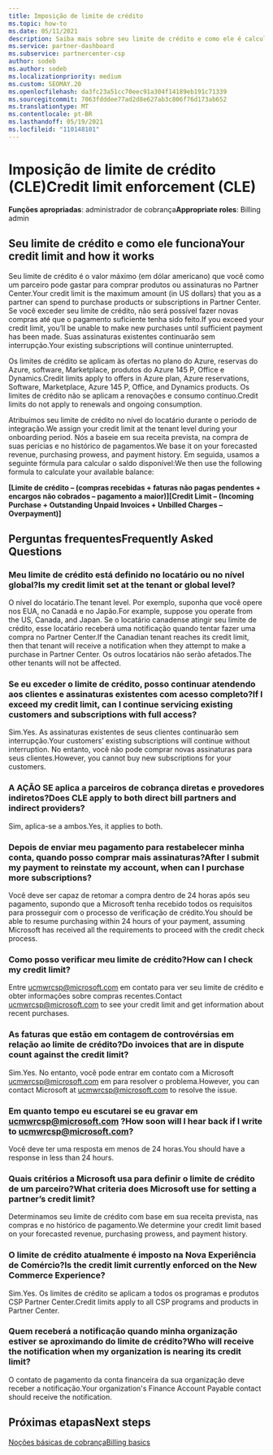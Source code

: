 ```yaml
---
title: Imposição de limite de crédito
ms.topic: how-to
ms.date: 05/11/2021
description: Saiba mais sobre seu limite de crédito e como ele é calculado. Inclui perguntas frequentes.
ms.service: partner-dashboard
ms.subservice: partnercenter-csp
author: sodeb
ms.author: sodeb
ms.localizationpriority: medium
ms.custom: SEOMAY.20
ms.openlocfilehash: da3fc23a51cc70eec91a304f14189eb191c71339
ms.sourcegitcommit: 7063fdddee77ad2d8e627ab3c806f76d173ab652
ms.translationtype: MT
ms.contentlocale: pt-BR
ms.lasthandoff: 05/19/2021
ms.locfileid: "110148101"
---
```

# <a name="credit-limit-enforcement-cle"></a><span data-ttu-id="2b5ed-104">Imposição de limite de crédito (CLE)</span><span class="sxs-lookup"><span data-stu-id="2b5ed-104">Credit limit enforcement (CLE)</span></span>

<span data-ttu-id="2b5ed-105">**Funções apropriadas**: administrador de cobrança</span><span class="sxs-lookup"><span data-stu-id="2b5ed-105">**Appropriate roles**: Billing admin</span></span>

## <a name="your-credit-limit-and-how-it-works"></a><span data-ttu-id="2b5ed-106">Seu limite de crédito e como ele funciona</span><span class="sxs-lookup"><span data-stu-id="2b5ed-106">Your credit limit and how it works</span></span>

<span data-ttu-id="2b5ed-107">Seu limite de crédito é o valor máximo (em dólar americano) que você como um parceiro pode gastar para comprar produtos ou assinaturas no Partner Center.</span><span class="sxs-lookup"><span data-stu-id="2b5ed-107">Your credit limit is the maximum amount (in US dollars) that you as a partner can spend to purchase products or subscriptions in Partner Center.</span></span> <span data-ttu-id="2b5ed-108">Se você exceder seu limite de crédito, não será possível fazer novas compras até que o pagamento suficiente tenha sido feito.</span><span class="sxs-lookup"><span data-stu-id="2b5ed-108">If you exceed your credit limit, you’ll be unable to make new purchases until sufficient payment has been made.</span></span> <span data-ttu-id="2b5ed-109">Suas assinaturas existentes continuarão sem interrupção.</span><span class="sxs-lookup"><span data-stu-id="2b5ed-109">Your existing subscriptions will continue uninterrupted.</span></span>

<span data-ttu-id="2b5ed-110">Os limites de crédito se aplicam às ofertas no plano do Azure, reservas do Azure, software, Marketplace, produtos do Azure 145 P, Office e Dynamics.</span><span class="sxs-lookup"><span data-stu-id="2b5ed-110">Credit limits apply to offers in Azure plan, Azure reservations, Software, Marketplace, Azure 145 P, Office, and Dynamics products.</span></span> <span data-ttu-id="2b5ed-111">Os limites de crédito não se aplicam a renovações e consumo contínuo.</span><span class="sxs-lookup"><span data-stu-id="2b5ed-111">Credit limits do not apply to renewals and ongoing consumption.</span></span>

<span data-ttu-id="2b5ed-112">Atribuímos seu limite de crédito no nível do locatário durante o período de integração.</span><span class="sxs-lookup"><span data-stu-id="2b5ed-112">We assign your credit limit at the tenant level during your onboarding period.</span></span> <span data-ttu-id="2b5ed-113">Nós a baseie em sua receita prevista, na compra de suas perícias e no histórico de pagamentos.</span><span class="sxs-lookup"><span data-stu-id="2b5ed-113">We base it on your forecasted revenue, purchasing prowess, and payment history.</span></span> <span data-ttu-id="2b5ed-114">Em seguida, usamos a seguinte fórmula para calcular o saldo disponível:</span><span class="sxs-lookup"><span data-stu-id="2b5ed-114">We then use the following formula to calculate your available balance:</span></span>

<span data-ttu-id="2b5ed-115">**[Limite de crédito – (compras recebidas + faturas não pagas pendentes + encargos não cobrados – pagamento a maior)]**</span><span class="sxs-lookup"><span data-stu-id="2b5ed-115">**[Credit Limit – (Incoming Purchase + Outstanding Unpaid Invoices + Unbilled Charges – Overpayment)]**</span></span>

## <a name="frequently-asked-questions"></a><span data-ttu-id="2b5ed-116">Perguntas frequentes</span><span class="sxs-lookup"><span data-stu-id="2b5ed-116">Frequently Asked Questions</span></span>

### <a name="is-my-credit-limit-set-at-the-tenant-or-global-level"></a><span data-ttu-id="2b5ed-117">Meu limite de crédito está definido no locatário ou no nível global?</span><span class="sxs-lookup"><span data-stu-id="2b5ed-117">Is my credit limit set at the tenant or global level?</span></span>

<span data-ttu-id="2b5ed-118">O nível do locatário.</span><span class="sxs-lookup"><span data-stu-id="2b5ed-118">The tenant level.</span></span> <span data-ttu-id="2b5ed-119">Por exemplo, suponha que você opere nos EUA, no Canadá e no Japão.</span><span class="sxs-lookup"><span data-stu-id="2b5ed-119">For example, suppose you operate from the US, Canada, and Japan.</span></span> <span data-ttu-id="2b5ed-120">Se o locatário canadense atingir seu limite de crédito, esse locatário receberá uma notificação quando tentar fazer uma compra no Partner Center.</span><span class="sxs-lookup"><span data-stu-id="2b5ed-120">If the Canadian tenant reaches its credit limit, then that tenant will receive a notification when they attempt to make a purchase in Partner Center.</span></span> <span data-ttu-id="2b5ed-121">Os outros locatários não serão afetados.</span><span class="sxs-lookup"><span data-stu-id="2b5ed-121">The other tenants will not be affected.</span></span> 

### <a name="if-i-exceed-my-credit-limit-can-i-continue-servicing-existing-customers-and-subscriptions-with-full-access"></a><span data-ttu-id="2b5ed-122">Se eu exceder o limite de crédito, posso continuar atendendo aos clientes e assinaturas existentes com acesso completo?</span><span class="sxs-lookup"><span data-stu-id="2b5ed-122">If I exceed my credit limit, can I continue servicing existing customers and subscriptions with full access?</span></span>

<span data-ttu-id="2b5ed-123">Sim.</span><span class="sxs-lookup"><span data-stu-id="2b5ed-123">Yes.</span></span> <span data-ttu-id="2b5ed-124">As assinaturas existentes de seus clientes continuarão sem interrupção.</span><span class="sxs-lookup"><span data-stu-id="2b5ed-124">Your customers’ existing subscriptions will continue without interruption.</span></span> <span data-ttu-id="2b5ed-125">No entanto, você não pode comprar novas assinaturas para seus clientes.</span><span class="sxs-lookup"><span data-stu-id="2b5ed-125">However, you cannot buy new subscriptions for your customers.</span></span>

### <a name="does-cle-apply-to-both-direct-bill-partners-and-indirect-providers"></a><span data-ttu-id="2b5ed-126">A AÇÃO SE aplica a parceiros de cobrança diretas e provedores indiretos?</span><span class="sxs-lookup"><span data-stu-id="2b5ed-126">Does CLE apply to both direct bill partners and indirect providers?</span></span>

<span data-ttu-id="2b5ed-127">Sim, aplica-se a ambos.</span><span class="sxs-lookup"><span data-stu-id="2b5ed-127">Yes, it applies to both.</span></span>

### <a name="after-i-submit-my-payment-to-reinstate-my-account-when-can-i-purchase-more-subscriptions"></a><span data-ttu-id="2b5ed-128">Depois de enviar meu pagamento para restabelecer minha conta, quando posso comprar mais assinaturas?</span><span class="sxs-lookup"><span data-stu-id="2b5ed-128">After I submit my payment to reinstate my account, when can I purchase more subscriptions?</span></span> 

<span data-ttu-id="2b5ed-129">Você deve ser capaz de retomar a compra dentro de 24 horas após seu pagamento, supondo que a Microsoft tenha recebido todos os requisitos para prosseguir com o processo de verificação de crédito.</span><span class="sxs-lookup"><span data-stu-id="2b5ed-129">You should be able to resume purchasing within 24 hours of your payment, assuming Microsoft has received all the requirements to proceed with the credit check process.</span></span>

### <a name="how-can-i-check-my-credit-limit"></a><span data-ttu-id="2b5ed-130">Como posso verificar meu limite de crédito?</span><span class="sxs-lookup"><span data-stu-id="2b5ed-130">How can I check my credit limit?</span></span>

<span data-ttu-id="2b5ed-131">Entre [ucmwrcsp@microsoft.com](mailto:ucmwrcsp@microsoft.com) em contato para ver seu limite de crédito e obter informações sobre compras recentes.</span><span class="sxs-lookup"><span data-stu-id="2b5ed-131">Contact [ucmwrcsp@microsoft.com](mailto:ucmwrcsp@microsoft.com) to see your credit limit and get information about recent purchases.</span></span>

### <a name="do-invoices-that-are-in-dispute-count-against-the-credit-limit"></a><span data-ttu-id="2b5ed-132">As faturas que estão em contagem de controvérsias em relação ao limite de crédito?</span><span class="sxs-lookup"><span data-stu-id="2b5ed-132">Do invoices that are in dispute count against the credit limit?</span></span>

<span data-ttu-id="2b5ed-133">Sim.</span><span class="sxs-lookup"><span data-stu-id="2b5ed-133">Yes.</span></span> <span data-ttu-id="2b5ed-134">No entanto, você pode entrar em contato com a Microsoft [ucmwrcsp@microsoft.com](mailto:ucmwrcsp@microsoft.com) em para resolver o problema.</span><span class="sxs-lookup"><span data-stu-id="2b5ed-134">However, you can contact Microsoft at [ucmwrcsp@microsoft.com](mailto:ucmwrcsp@microsoft.com) to resolve the issue.</span></span>

### <a name="how-soon-will-i-hear-back-if-i-write-to-ucmwrcspmicrosoftcom"></a><span data-ttu-id="2b5ed-135">Em quanto tempo eu escutarei se eu gravar em ucmwrcsp@microsoft.com ?</span><span class="sxs-lookup"><span data-stu-id="2b5ed-135">How soon will I hear back if I write to ucmwrcsp@microsoft.com?</span></span>

<span data-ttu-id="2b5ed-136">Você deve ter uma resposta em menos de 24 horas.</span><span class="sxs-lookup"><span data-stu-id="2b5ed-136">You should have a response in less than 24 hours.</span></span> 

### <a name="what-criteria-does-microsoft-use-for-setting-a-partners-credit-limit"></a><span data-ttu-id="2b5ed-137">Quais critérios a Microsoft usa para definir o limite de crédito de um parceiro?</span><span class="sxs-lookup"><span data-stu-id="2b5ed-137">What criteria does Microsoft use for setting a partner’s credit limit?</span></span>

<span data-ttu-id="2b5ed-138">Determinamos seu limite de crédito com base em sua receita prevista, nas compras e no histórico de pagamento.</span><span class="sxs-lookup"><span data-stu-id="2b5ed-138">We determine your credit limit based on your forecasted revenue, purchasing prowess, and payment history.</span></span>

### <a name="is-the-credit-limit-currently-enforced-on-the-new-commerce-experience"></a><span data-ttu-id="2b5ed-139">O limite de crédito atualmente é imposto na Nova Experiência de Comércio?</span><span class="sxs-lookup"><span data-stu-id="2b5ed-139">Is the credit limit currently enforced on the New Commerce Experience?</span></span>

<span data-ttu-id="2b5ed-140">Sim.</span><span class="sxs-lookup"><span data-stu-id="2b5ed-140">Yes.</span></span> <span data-ttu-id="2b5ed-141">Os limites de crédito se aplicam a todos os programas e produtos CSP Partner Center.</span><span class="sxs-lookup"><span data-stu-id="2b5ed-141">Credit limits apply to all CSP programs and products in Partner Center.</span></span>

### <a name="who-will-receive-the-notification-when-my-organization-is-nearing-its-credit-limit"></a><span data-ttu-id="2b5ed-142">Quem receberá a notificação quando minha organização estiver se aproximando do limite de crédito?</span><span class="sxs-lookup"><span data-stu-id="2b5ed-142">Who will receive the notification when my organization is nearing its credit limit?</span></span>

<span data-ttu-id="2b5ed-143">O contato de pagamento da conta financeira da sua organização deve receber a notificação.</span><span class="sxs-lookup"><span data-stu-id="2b5ed-143">Your organization's Finance Account Payable contact should receive the notification.</span></span>

## <a name="next-steps"></a><span data-ttu-id="2b5ed-144">Próximas etapas</span><span class="sxs-lookup"><span data-stu-id="2b5ed-144">Next steps</span></span>

[<span data-ttu-id="2b5ed-145">Noções básicas de cobrança</span><span class="sxs-lookup"><span data-stu-id="2b5ed-145">Billing basics</span></span>](./billing-basics.md)
